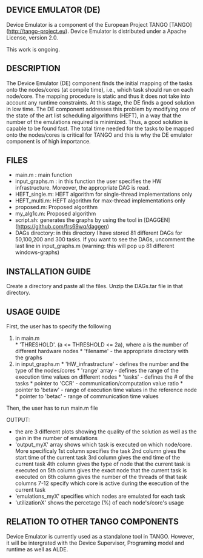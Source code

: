 ## DEVICE EMULATOR (DE)

Device Emulator is a component of the European Project TANGO [TANGO] (http://tango-project.eu). 
Device Emulator is distributed under a Apache License, version 2.0.

This work is ongoing.

## DESCRIPTION

The Device Emulator (DE) component finds the initial mapping of the tasks onto the nodes/cores (at compile time), i.e., which task should run on each node/core. 
The mapping procedure is static and thus it does not take into account any runtime constraints. At this stage, the DE finds a good solution in low time. 
The DE component addresses this problem by modifying one of the state of the art list scheduling algorithms (HEFT), in a way that the number of the emulations required is minimized. 
Thus, a good solution is capable to be found fast. The total time needed for the tasks to be mapped onto the nodes/cores is critical for TANGO and this is why the DE emulator component is of high importance.

## FILES 

  * main.m : main function 
  * input_graphs.m : in this function the user specifies the HW infrastructure. Moreover, the appropriate DAG is read. 
  * HEFT_single.m: HEFT algorithm for single-thread implementations only 
  * HEFT_multi.m: HEFT algorithm for max-thread implementations only 
  * proposed.m: Proposed algorithm 
  * my_alg1c.m: Proposed algorithm 
  * script.sh: generates the graphs by using the tool in [DAGGEN] (https://github.com/frs69wq/daggen) 
  * DAGs directory: in this directory I have stored 81 different DAGs for 50,100,200 and 300 tasks. If you want to see the DAGs, uncomment the last line in input_graphs.m (warning: this will pop up 81 different windows-graphs)

## INSTALLATION GUIDE

Create a directory and paste all the files. Unzip the DAGs.tar file in that directory.

## USAGE GUIDE

First, the user has to specify the following

  1.  in main.m  
    * 'THRESHOLD'. (a <= THRESHOLD <= 2a), where a is the number of different hardware nodes 
    * 'filename' - the appropriate directory with the graphs
  2.  in input_graphs.m 
    * 'HW_infrastracture' - defines the number and the type of the nodes/cores 
    * 'range' array - defines the range of the execution time values on different nodes 
    * 'tasks' - defines the # of the tasks
    * pointer to 'CCR' - communication/computation value ratio 
    * pointer to 'betaw' - range of execution time values in the reference node 
    * pointer to 'betac' - range of communication time values
    
Then, the user has to run main.m file

OUTPUT: 

  * the are 3 different plots showing the quality of the solution as well as the gain in the number of emulations 
  * 'output_myX' array shows which task is executed on which node/core. More specificaly 1st column specifies the task 2nd column gives the start time of the current task 3rd column gives the end time of the current task 4th column gives the type of node that the current task is executed on 5th column gives the exact node that the current task is executed on 6th column gives the number of the threads of that task columns 7-12 specify which core is active during the execution of the current task 
  * 'emulations_myX' specifies which nodes are emulated for each task 
  * 'utilizationX' shows the percetage (%) of each node's/core's usage

## RELATION TO OTHER TANGO COMPONENTS

Device Emulator is currently used as a standalone tool in TANGO. 
However, it will be intergrated with the Device Supervisor, Programing model and runtime as well as ALDE.
